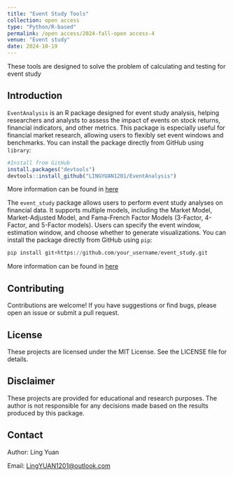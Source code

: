 ```yaml
---
title: "Event Study Tools"
collection: open access
type: "Python/R-based"
permalink: /open access/2024-fall-open access-4
venue: "Event study"
date: 2024-10-19
---
```


These tools are designed to solve the problem of calculating and testing for event study

## Introduction
`EventAnalysis` is an R package designed for event study analysis, helping researchers and analysts to assess the impact of events on stock returns, financial indicators, and other metrics. This package is especially useful for financial market research, allowing users to flexibly set event windows and benchmarks.
You can install the package directly from GitHub using `library`:
```R
#Install from GitHub
install.packages("devtools")
devtools::install_github("LINGYUAN1201/EventAnalysis")
```


More information can be found in [here](https://github.com/LINGYUAN1201/EventAnalysis)


The `event_study` package allows users to perform event study analyses on financial data. It supports multiple models, including the Market Model, Market-Adjusted Model, and Fama-French Factor Models (3-Factor, 4-Factor, and 5-Factor models). Users can specify the event window, estimation window, and choose whether to generate visualizations.
You can install the package directly from GitHub using `pip`:
```python
pip install git+https://github.com/your_username/event_study.git
```

More information can be found in [here](https://github.com/LINGYUAN1201/event_study)

## Contributing
Contributions are welcome! If you have suggestions or find bugs, please open an issue or submit a pull request.

## License
These projects are licensed under the MIT License. See the LICENSE file for details.

## Disclaimer
These projects are provided for educational and research purposes. The author is not responsible for any decisions made based on the results produced by this package.

## Contact
Author: Ling Yuan

Email: LingYUAN1201@outlook.com

